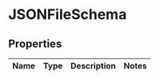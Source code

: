 

# JSONFileSchema

## Properties

Name | Type | Description | Notes
------------ | ------------- | ------------- | -------------



